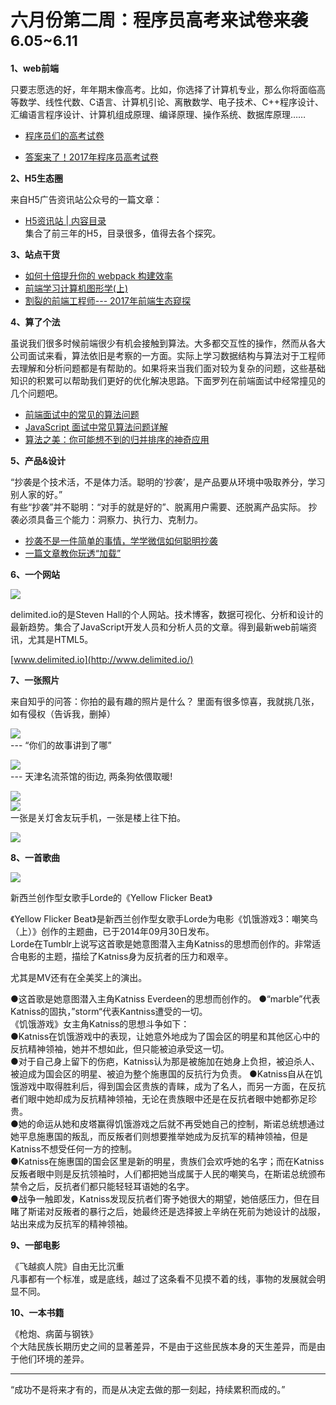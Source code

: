 

# 六月份第二周：程序员高考来试卷来袭 <small>6.05~6.11</small>

__1、web前端__    
  
只要志愿选的好，年年期末像高考。比如，你选择了计算机专业，那么你将面临高等数学、线性代数、C语言、计算机引论、离散数学、电子技术、C++程序设计、汇编语言程序设计、计算机组成原理、编译原理、操作系统、数据库原理……

- [程序员们的高考试卷](http://mp.weixin.qq.com/s/QW4xZ5mN_ftwqgVq7sr3Kg)  

- [答案来了！2017年程序员高考试卷](http://www.weimeixi.com/5012104/20170608A0AML800.html)  

__2、H5生态圈__   
   
来自H5广告资讯站公众号的一篇文章：    
- [H5资讯站 | 内容目录](http://mp.weixin.qq.com/s/hVpNbNMVUrIerOSvAiXRYw)  
集合了前三年的H5，目录很多，值得去各个探究。    
    
__3、站点干货__  

- [如何十倍提升你的 webpack 构建效率](https://segmentfault.com/a/1190000005770042)  
- [前端学习计算机图形学(上)](https://zhuanlan.zhihu.com/p/25442805)     
- [割裂的前端工程师--- 2017年前端生态窥探](https://zhuanlan.zhihu.com/p/23858051)  

__4、算了个法__   

虽说我们很多时候前端很少有机会接触到算法。大多都交互性的操作，然而从各大公司面试来看，算法依旧是考察的一方面。实际上学习数据结构与算法对于工程师去理解和分析问题都是有帮助的。如果将来当我们面对较为复杂的问题，这些基础知识的积累可以帮助我们更好的优化解决思路。下面罗列在前端面试中经常撞见的几个问题吧。  

- [前端面试中的常见的算法问题](http://www.cnblogs.com/libin-1/p/5998870.html)  
- [JavaScript 面试中常见算法问题详解](http://web.jobbole.com/90428/)  
- [算法之美：你可能想不到的归并排序的神奇应用](http://web.jobbole.com/86140/)  

__5、产品&设计__   

“抄袭是个技术活，不是体力活。聪明的‘抄袭’，是产品要从环境中吸取养分，学习别人家的好。”   
有些“抄袭”并不聪明：“对手的就是好的”、脱离用户需要、还脱离产品实际。 
抄袭必须具备三个能力：洞察力、执行力、克制力。  

- [抄袭不是一件简单的事情，学学微信如何聪明抄袭](http://mp.weixin.qq.com/s/RxUUztAH0nUEF7ICEvM0gA)    
- [一篇文章教你玩透“加载”](http://www.sohu.com/a/146668176_225746 )        
 
__6、一个网站__
  
![](https://github.com/bluezhan/weeky/raw/master/docs/img/62-1.png)   

delimited.io的是Steven Hall的个人网站。技术博客，数据可视化、分析和设计的最新趋势。集合了JavaScript开发人员和分析人员的文章。得到最新web前端资讯，尤其是HTML5。   

[www.delimited.io](http://www.delimited.io/)  

__7、一张照片__   

来自知乎的问答：你拍的最有趣的照片是什么？ 
里面有很多惊喜，我就挑几张，如有侵权（告诉我，删掉）  

![](https://github.com/bluezhan/weeky/raw/master/docs/img/62-2.jpg)   
--- “你们的故事讲到了哪”  

![](https://github.com/bluezhan/weeky/raw/master/docs/img/62-3.jpg)  
--- 天津名流茶馆的街边, 两条狗依偎取暖!  

![](https://github.com/bluezhan/weeky/raw/master/docs/img/62-4.jpg)  
![](https://github.com/bluezhan/weeky/raw/master/docs/img/62-5.png)  
一张是关灯舍友玩手机，一张是楼上往下拍。  

![](https://github.com/bluezhan/weeky/raw/master/docs/img/62-6.jpg)  

__8、一首歌曲__  

![](https://github.com/bluezhan/weeky/raw/master/docs/img/61-4.jpg) 

新西兰创作型女歌手Lorde的《Yellow Flicker Beat》    

《Yellow Flicker Beat》是新西兰创作型女歌手Lorde为电影《饥饿游戏3：嘲笑鸟（上）》创作的主题曲，已于2014年09月30日发布。  
Lorde在Tumblr上说写这首歌是她意图潜入主角Katniss的思想而创作的。非常适合电影的主题，描绘了Katniss身为反抗者的压力和艰辛。  

尤其是MV还有在全美奖上的演出。  

●这首歌是她意图潜入主角Katniss Everdeen的思想而创作的。 
●“marble”代表Katniss的固执，”storm“代表Kantniss遭受的一切。  
《饥饿游戏》女主角Katniss的思想斗争如下：  
●Katniss在饥饿游戏中的表现，让她意外地成为了国会区的明星和其他区心中的反抗精神领袖，她并不想如此，但只能被迫承受这一切。  
●对于自己身上留下的伤疤，Katniss认为那是被施加在她身上负担，被迫杀人、被迫成为国会区的明星、被迫为整个施惠国的反抗行为负责。 
●Katniss自从在饥饿游戏中取得胜利后，得到国会区贵族的青睐，成为了名人，而另一方面，在反抗者们眼中她却成为反抗精神领袖，无论在贵族眼中还是在反抗者眼中她都弥足珍贵。  
●她的命运从她和皮塔赢得饥饿游戏之后就不再受她自己的控制，斯诺总统想通过她平息施惠国的叛乱，而反叛者们则想要推举她成为反抗军的精神领袖，但是Katniss不想受任何一方的控制。  
●Katniss在施惠国的国会区里是新的明星，贵族们会欢呼她的名字；而在Katniss反叛者眼中则是反抗领袖时，人们都把她当成属于人民的嘲笑鸟，在斯诺总统颁布禁令之后，反抗者们都只能轻轻耳语她的名字。  
●战争一触即发，Katniss发现反抗者们寄予她很大的期望，她倍感压力，但在目睹了斯诺对反叛者的暴行之后，她最终还是选择披上辛纳在死前为她设计的战服，站出来成为反抗军的精神领袖。   


__9、一部电影__   

《飞越疯人院》自由无比沉重  
凡事都有一个标准，或是底线，越过了这条看不见摸不着的线，事物的发展就会明显不同。

__10、一本书籍__ 

《枪炮、病菌与钢铁》    
个大陆民族长期历史之间的显著差异，不是由于这些民族本身的天生差异，而是由于他们环境的差异。

-------------------

“成功不是将来才有的，而是从决定去做的那一刻起，持续累积而成的。”


